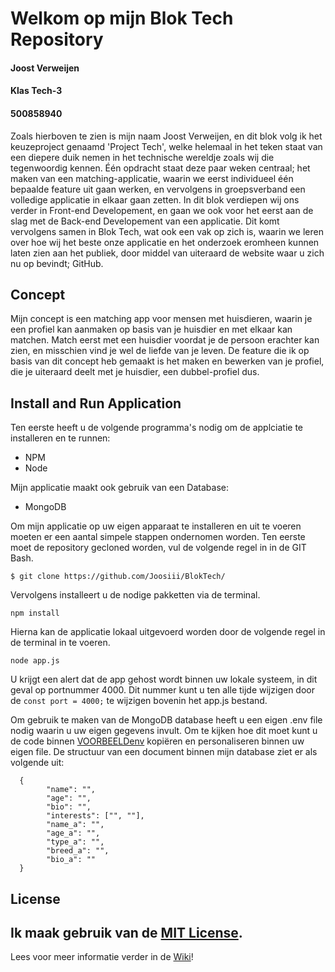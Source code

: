 # Welkom op mijn Blok Tech Repository

#### Joost Verweijen
#### Klas Tech-3
#### 500858940

Zoals hierboven te zien is mijn naam Joost Verweijen, en dit blok volg ik het keuzeproject genaamd 'Project Tech', welke helemaal in het teken staat van een diepere duik nemen in het technische wereldje zoals wij die tegenwoordig kennen. Één opdracht staat deze paar weken centraal; het maken van een matching-applicatie, waarin we eerst individueel één bepaalde feature uit gaan werken, en vervolgens in groepsverband een volledige applicatie in elkaar gaan zetten. In dit blok verdiepen wij ons verder in Front-end Developement, en gaan we ook voor het eerst aan de slag met de Back-end Developement van een applicatie. Dit komt vervolgens samen in Blok Tech, wat ook een vak op zich is, waarin we leren over hoe wij het beste onze applicatie en het onderzoek eromheen kunnen laten zien aan het publiek, door middel van uiteraard de website waar u zich nu op bevindt; GitHub.

## Concept
Mijn concept is een matching app voor mensen met huisdieren, waarin je een profiel kan aanmaken op basis van je huisdier en met elkaar kan matchen. Match eerst met een huisdier voordat je de persoon erachter kan zien, en misschien vind je wel de liefde van je leven. De feature die ik op basis van dit concept heb gemaakt is het maken en bewerken van je profiel, die je uiteraard deelt met je huisdier, een dubbel-profiel dus.

## Install and Run Application
Ten eerste heeft u de volgende programma's nodig om de applciatie te installeren en te runnen:
- NPM
- Node

Mijn applicatie maakt ook gebruik van een Database:
- MongoDB

Om mijn applicatie op uw eigen apparaat te installeren en uit te voeren moeten er een aantal simpele stappen ondernomen worden. Ten eerste moet de repository gecloned worden, vul de volgende regel in in de GIT Bash.
```
$ git clone https://github.com/Joosiii/BlokTech/
```
Vervolgens installeert u de nodige pakketten via de terminal.
```
npm install
```
Hierna kan de applicatie lokaal uitgevoerd worden door de volgende regel in de terminal in te voeren.
```
node app.js
```
U krijgt een alert dat de app gehost wordt binnen uw lokale systeem, in dit geval op portnummer 4000. Dit nummer kunt u ten alle tijde wijzigen door de `const port = 4000;` te wijzigen bovenin het app.js bestand.

Om gebruik te maken van de MongoDB database heeft u een eigen .env file nodig waarin u uw eigen gegevens invult. Om te kijken hoe dit moet kunt u de code binnen [VOORBEELDenv](https://github.com/Joosiii/BlokTech/blob/master/VOORBEELDenv) kopiëren en personaliseren binnen uw eigen file.
De structuur van een document binnen mijn database ziet er als volgende uit:
```
  {
        "name": "",
        "age": "",
        "bio": "",
        "interests": ["", ""],
        "name_a": "",
        "age_a": "",
        "type_a": "",
        "breed_a": "",
        "bio_a": ""
  }
```

## License
Ik maak gebruik van de [MIT License](https://github.com/Joosiii/BlokTech/blob/master/LICENSE).
----------------------
Lees voor meer informatie verder in de [Wiki](https://github.com/Joosiii/BlokTech/wiki)!

